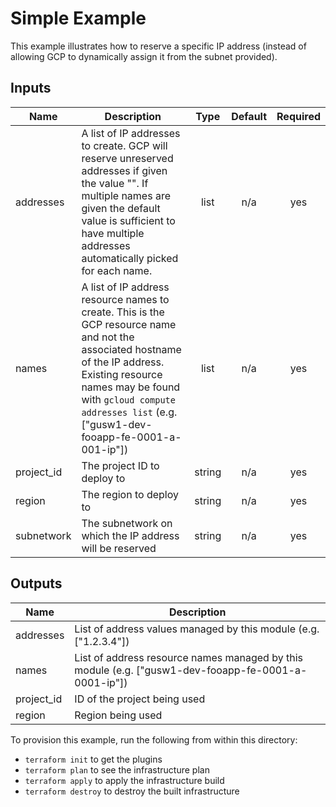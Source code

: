 # Simple Example

This example illustrates how to reserve a specific IP address (instead of
allowing GCP to dynamically assign it from the subnet provided).

[^]: (autogen_docs_start)

## Inputs

| Name | Description | Type | Default | Required |
|------|-------------|:----:|:-----:|:-----:|
| addresses | A list of IP addresses to create.  GCP will reserve unreserved addresses if given the value "".  If multiple names are given the default value is sufficient to have multiple addresses automatically picked for each name. | list | n/a | yes |
| names | A list of IP address resource names to create.  This is the GCP resource name and not the associated hostname of the IP address.  Existing resource names may be found with `gcloud compute addresses list` (e.g. ["gusw1-dev-fooapp-fe-0001-a-001-ip"]) | list | n/a | yes |
| project\_id | The project ID to deploy to | string | n/a | yes |
| region | The region to deploy to | string | n/a | yes |
| subnetwork | The subnetwork on which the IP address will be reserved | string | n/a | yes |

## Outputs

| Name | Description |
|------|-------------|
| addresses | List of address values managed by this module (e.g. ["1.2.3.4"]) |
| names | List of address resource names managed by this module (e.g. ["gusw1-dev-fooapp-fe-0001-a-0001-ip"]) |
| project\_id | ID of the project being used |
| region | Region being used |

[^]: (autogen_docs_end)

To provision this example, run the following from within this directory:
- `terraform init` to get the plugins
- `terraform plan` to see the infrastructure plan
- `terraform apply` to apply the infrastructure build
- `terraform destroy` to destroy the built infrastructure